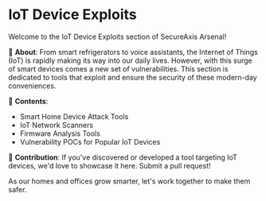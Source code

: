 # IoT Device Exploits

Welcome to the IoT Device Exploits section of SecureAxis Arsenal!

🏡 **About**:
From smart refrigerators to voice assistants, the Internet of Things (IoT) is rapidly making its way into our daily lives. However, with this surge of smart devices comes a new set of vulnerabilities. This section is dedicated to tools that exploit and ensure the security of these modern-day conveniences.

📖 **Contents**:
- Smart Home Device Attack Tools
- IoT Network Scanners
- Firmware Analysis Tools
- Vulnerability POCs for Popular IoT Devices

🚀 **Contribution**:
If you've discovered or developed a tool targeting IoT devices, we'd love to showcase it here. Submit a pull request!

As our homes and offices grow smarter, let's work together to make them safer.
